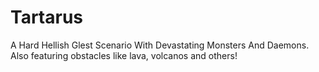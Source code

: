 # Tartarus

A Hard Hellish Glest Scenario With Devastating Monsters And Daemons. Also featuring obstacles like lava, volcanos and others!
